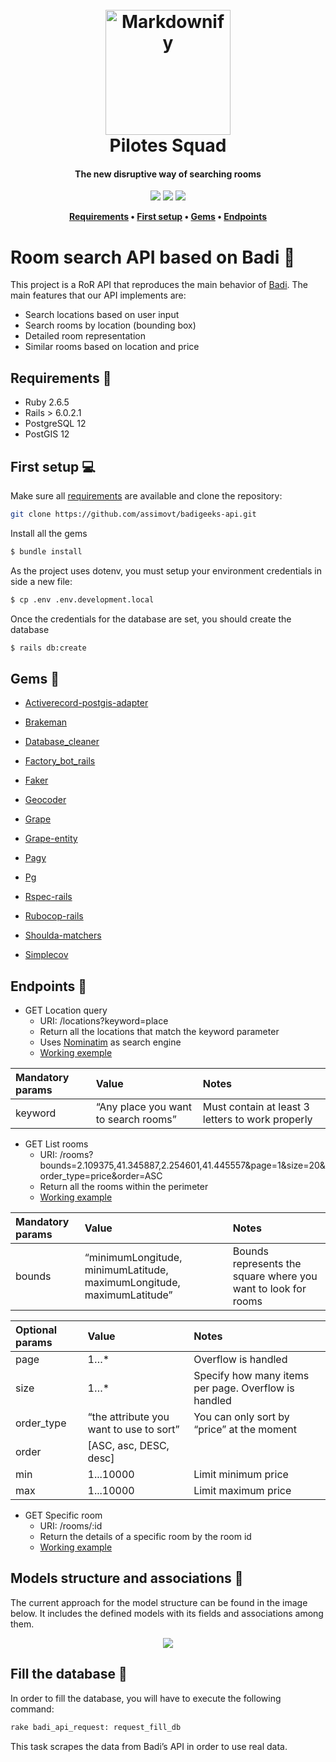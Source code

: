 <h1 align="center">
  <br>
  <img src="https://imgur.com/aRYlevx.jpeg" alt="Markdownify" width="200"></a>
  <br>
  Pilotes Squad
  <br>
</h1>

<h4 align="center">The new disruptive way of searching rooms</h4>

<p align="center">
  <a>
    <img src="https://travis-ci.org/anfederico/Clairvoyant.svg?branch=master"
        >
  </a>
  <a ><img src="https://img.shields.io/badge/dependencies-up%20to%20date-brightgreen.svg">
	</a>
  <a >
    <img src="https://img.shields.io/badge/contributions-welcome-orange.svg">
  </a>
</p>

<p align="center">
	<strong>
		<a href="https://github.com/corintoz/badigeeks-api#requirements-pushpin">Requirements</a>
		•
		<a href="https://github.com/corintoz/badigeeks-api#first-setup-computer">First setup</a>
		•
		<a href="https://github.com/corintoz/badigeeks-api#gems-gem">Gems</a>
		•
		<a href="https://github.com/corintoz/badigeeks-api#endpoints-round_pushpin">Endpoints</a>
	</strong>
</p>

# Room search API based on Badi :bread:
This project is a RoR API that reproduces the main behavior of [Badi](https://badi.com/es).
The main features that our API implements are:

 - Search locations based on user input
 - Search rooms by location (bounding box)
 - Detailed room representation
 -  Similar rooms based on location and price
 
## Requirements :pushpin:
 - Ruby 2.6.5
 - Rails > 6.0.2.1
 - PostgreSQL 12
 - PostGIS 12

## First setup :computer:
Make sure all [requirements](https://github.com/CorintoZ/badigeeks-api#Requirements) are available and clone the repository:
```bash
git clone https://github.com/assimovt/badigeeks-api.git
```
Install all the gems
```bash
$ bundle install
```
As the project uses dotenv, you must setup your environment credentials in side a new file:
```bash
$ cp .env .env.development.local
```
Once the credentials for the database are set, you should create the database
```bash
$ rails db:create
```

## Gems :gem:

- [Activerecord-postgis-adapter](https://github.com/rgeo/activerecord-postgis-adapter)

- [Brakeman](https://github.com/presidentbeef/brakeman)

- [Database_cleaner](https://github.com/DatabaseCleaner/database_cleaner)

- [Factory_bot_rails](https://github.com/thoughtbot/factory_bot_rails)

- [Faker](https://github.com/faker-ruby/faker)

- [Geocoder](https://github.com/alexreisner/geocoder)

- [Grape](https://github.com/ruby-grape/grape)

- [Grape-entity](https://github.com/ruby-grape/grape-entity)

- [Pagy](https://github.com/ddnexus/pagy)

- [Pg](https://github.com/ged/ruby-pg/)

- [Rspec-rails](https://github.com/rspec/rspec-rails)

- [Rubocop-rails](https://github.com/rubocop-hq/rubocop-rails)

- [Shoulda-matchers](https://github.com/thoughtbot/shoulda-matchers)

- [Simplecov](https://github.com/colszowka/simplecov)

## Endpoints :round_pushpin:

-   GET Location query
	- URI: /locations?keyword=place
	- Return all the locations that match the keyword parameter
	- Uses [Nominatim]([http://nominatim.org/](http://nominatim.org/)) as search engine
	- [Working exemple](https://desolate-cove-97654.herokuapp.com/api/v1/locations?keyword=poble+sec)
    
 

| Mandatory params  | Value | Notes |
| :---         |     :---         |     :---   |
| keyword  | “Any place you want to search rooms”     | Must contain at least 3 letters to work properly    |




-   GET List rooms
	- URI: /rooms?bounds=2.109375,41.345887,2.254601,41.445557&page=1&size=20&order_type=price&order=ASC
	- Return all the rooms within the perimeter
	- [Working example](https://desolate-cove-97654.herokuapp.com/api/v1/rooms?bounds=2.109375,41.345887,2.254601,41.445557&page=1&size=30&order_type=price&order=asc&min=300&max=650)
    
 

| Mandatory params  | Value | Notes |
| :---         |     :---         |     :---   |
| bounds |  “minimumLongitude, minimumLatitude, maximumLongitude, maximumLatitude”     | Bounds represents the square where you want to look for rooms    |

| Optional params  | Value | Notes |
| :---         |     :---         |     :---   |
| page |  1…*     | Overflow is handled    |
| size|  1…*     | Specify how many items per page. Overflow is handled   |
| order_type|  “the attribute you want to use to sort”     |  You can only sort by “price” at the moment  |
| order| [ASC, asc, DESC, desc]    |   |
| min| 1...10000 | Limit minimum price  |
| max| 1...10000 | Limit maximum price  |


-   GET Specific room
	- URI: /rooms/:id
	- Return the details of a specific room by the room id
	- [Working example](https://desolate-cove-97654.herokuapp.com/api/v1/rooms/62e04ce0-dd26-4ea6-9099-5aa80ebbe149)


## Models structure and associations :hammer:
The current approach for the model structure can be found in the image below. It includes the defined models with its fields and associations among them.

<p align="center">	
  <img src="https://imgur.com/edimAE0.jpeg"></a>
</p>


## Fill the database :floppy_disk:

In order to fill the database, you will have to execute the following command:
```bash
rake badi_api_request: request_fill_db
```
This task scrapes the data from Badi’s API in order to use real data.
